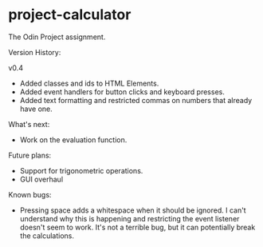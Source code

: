 # project-calculator
The Odin Project assignment.

Version History:

v0.4

- Added classes and ids to HTML Elements.
- Added event handlers for button clicks and keyboard presses.
- Added text formatting and restricted commas on numbers that already have one.


What's next:

- Work on the evaluation function.

Future plans:

- Support for trigonometric operations.
- GUI overhaul

Known bugs:

- Pressing space adds a whitespace when it should be ignored. I can't understand
  why this is happening and restricting the event listener doesn't seem to work.
  It's not a terrible bug, but it can potentially break the calculations.
